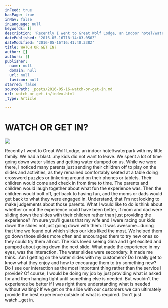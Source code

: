 ```yaml
---
inFeed: true
hasPage: true
inNav: false
inLanguage: null
keywords: []
description: 'Recently I went to Great Wolf Lodge, an indoor hotel/waterpark with my little family. We had a blast…my kids did not want to leave. We spent a lot of time going down water slides and getting water dumped on us. While we were there, I noticed many parents just sending their children off to play on the slides and activities, as they remained comfortably seated at a table doing crossword puzzles or tinkering around on their phones or tablets. Their children would come and check in from time to time. The parents and children would laugh together about what fun the experience was. Then the children would bolt off, get back to having fun, and the moms or dads would get back to what they were engaged in. Understand, that I’m not looking to make judgements about those parents. What I would like to do is think about whether or not the experience could have been better, if mom and dad were sliding down the slides with their children rather than just providing the experience? I’m sure you’ll guess that my wife and I were racing our kids down the slides not just going down with them. It was awesome…during that time we found out which slides our kids liked the most. We helped them go down those slides more often and encouraged them to try new ones so they could try them all out. The kids loved seeing Gina and I get excited and pumped about going down the next slide. What made the experience in my eyes, was the interaction. The water slides were secondary. It made me think…Am I getting on the water slides with my customers? Do I really get to know what they enjoy and how to encourage them to try something new? Do I see our interaction as the most important thing rather than the service I provide? Of course, I would be doing my job by just providing what is asked for and then hanging tight until something else is needed. But wouldn’t the experience be better if I was right there understanding what is needed without waiting? If we get on the slide with our customers we can ultimately provide the best experience outside of what is required. Don’t just watch…get in.'
datePublished: '2016-05-16T18:14:03.050Z'
dateModified: '2016-05-16T16:41:40.338Z'
title: WATCH OR GET IN?
author: []
authors: []
publisher:
  name: null
  domain: null
  url: null
  favicon: null
starred: false
sourcePath: _posts/2016-05-16-watch-or-get-in.md
url: watch-or-get-in/index.html
_type: Article

---
```

# WATCH OR GET IN?
![](https://the-grid-user-content.s3-us-west-2.amazonaws.com/57fb6e73-9b6b-4263-af79-65b48debbe71.jpg)

Recently I went to Great Wolf Lodge, an indoor hotel/waterpark with my little family. We had a blast...my kids did not want to leave. We spent a lot of time going down water slides and getting water dumped on us. While we were there, I noticed many parents just sending their children off to play on the slides and activities, as they remained comfortably seated at a table doing crossword puzzles or tinkering around on their phones or tablets. Their children would come and check in from time to time. The parents and children would laugh together about what fun the experience was. Then the children would bolt off, get back to having fun, and the moms or dads would get back to what they were engaged in. Understand, that I'm not looking to make judgements about those parents. What I would like to do is think about whether or not the experience could have been better, if mom and dad were sliding down the slides with their children rather than just providing the experience? I'm sure you'll guess that my wife and I were racing our kids down the slides not just going down with them. It was awesome...during that time we found out which slides our kids liked the most. We helped them go down those slides more often and encouraged them to try new ones so they could try them all out. The kids loved seeing Gina and I get excited and pumped about going down the next slide. What made the experience in my eyes, was the interaction. The water slides were secondary. It made me think...Am I getting on the water slides with my customers? Do I really get to know what they enjoy and how to encourage them to try something new? Do I see our interaction as the most important thing rather than the service I provide? Of course, I would be doing my job by just providing what is asked for and then hanging tight until something else is needed. But wouldn't the experience be better if I was right there understanding what is needed without waiting? If we get on the slide with our customers we can ultimately provide the best experience outside of what is required. Don't just watch...get in.